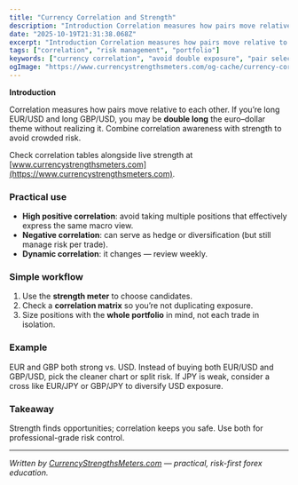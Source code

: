 ```yaml
---
title: "Currency Correlation and Strength"
description: "Introduction Correlation measures how pairs move relative to each other..."
date: "2025-10-19T21:31:38.068Z"
excerpt: "Introduction Correlation measures how pairs move relative to each other. If you’re long EUR/USD and long GBP/USD, you may be double long the euro–dollar theme without realizing it. Combine correlation awareness with strength to avoid crowded risk. Check correlation tables alongside live strength at [www.currencystrengthsmeters.com](https://www.currencystrengthsmeters.com). Practical use - High positive..."
tags: ["correlation", "risk management", "portfolio"]
keywords: ["currency correlation", "avoid double exposure", "pair selection risk", "diversify forex trades", "strength plus correlation"]
ogImage: "https://www.currencystrengthsmeters.com/og-cache/currency-correlation-and-strength.jpg"
---
```

**Introduction**

Correlation measures how pairs move relative to each other. If you’re long EUR/USD and long GBP/USD, you may be **double long** the euro–dollar theme without realizing it. Combine correlation awareness with strength to avoid crowded risk.

Check correlation tables alongside live strength at [www.currencystrengthsmeters.com](https://www.currencystrengthsmeters.com).

### Practical use

- **High positive correlation**: avoid taking multiple positions that effectively express the same macro view.  
- **Negative correlation**: can serve as hedge or diversification (but still manage risk per trade).  
- **Dynamic correlation**: it changes — review weekly.

### Simple workflow

1. Use the **strength meter** to choose candidates.  
2. Check a **correlation matrix** so you’re not duplicating exposure.  
3. Size positions with the **whole portfolio** in mind, not each trade in isolation.

### Example

EUR and GBP both strong vs. USD. Instead of buying both EUR/USD and GBP/USD, pick the cleaner chart or split risk. If JPY is weak, consider a cross like EUR/JPY or GBP/JPY to diversify USD exposure.

### Takeaway

Strength finds opportunities; correlation keeps you safe. Use both for professional-grade risk control.

---

*Written by [CurrencyStrengthsMeters.com](https://www.currencystrengthsmeters.com) — practical, risk-first forex education.*

